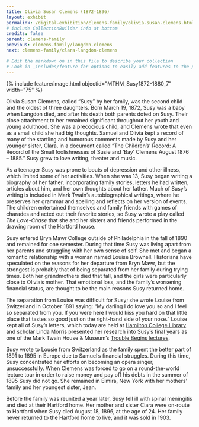 ```yaml
---
title: Olivia Susan Clemens (1872-1896)
layout: exhibit
permalink: /digital-exhibition/clemens-family/olivia-susan-clemens.html
# include CollectionBuilder info at bottom
credits: false
parent: clemens-family
previous: clemens-family/langdon-clemens
next: clemens-family/clara-langdon-clemens

# Edit the markdown on in this file to describe your collection
# Look in _includes/feature for options to easily add features to the page
---
```


{% include feature/image.html objectid="MTHM_Susy1872-1880_7" width="75" %}

Olivia Susan Clemens, called “Susy” by her family, was the second child and the oldest of three daughters. Born March 19, 1872, Susy was a baby when Langdon died, and after his death both parents doted on Susy. Their close attachment to her remained significant throughout her youth and young adulthood. She was a precocious child, and Clemens wrote that even as a small child she had big thoughts. Samuel and Olivia kept a record of many of the startling and humorous comments made by Susy and her younger sister, Clara, in a document called “The Children’s’ Record: A Record of the Small foolishnesses of Susie and ‘Bay’ Clemens August 1876 – 1885.” Susy grew to love writing, theater and music.

As a teenager Susy was prone to bouts of depression and other illness, which limited some of her activities. When she was 13, Susy began writing a biography of her father, incorporating family stories, letters he had written, articles about him, and her own thoughts about her father. Much of Susy’s writing is included in Mark Twain’s autobiographical writings, where he preserves her grammar and spelling and reflects on her version of events. The children entertained themselves and family friends with games of charades and acted out their favorite stories, so Susy wrote a play called _The Love-Chase_ that she and her sisters and friends performed in the drawing room of the Hartford house.

Susy entered Bryn Mawr College outside of Philadelphia in the fall of 1890 and remained for one semester. During that time Susy was living apart from her parents and struggling with her own sense of self. She met and began a romantic relationship with a woman named Louise Brownell. Historians have speculated on the reasons for her departure from Bryn Mawr, but the strongest is probably that of being separated from her family during trying times. Both her grandmothers died that fall, and the girls were particularly close to Olivia’s mother. That emotional loss, and the family’s worsening financial status, are thought to be the main reasons Susy returned home. 

The separation from Louise was difficult for Susy; she wrote Louise from Switzerland in October 1891 saying: “My darling I do love you so and I feel so separated from you. If you were here I would kiss you hard on that little place that tastes so good just on the right-hand side of your nose.” Louise kept all of Susy’s letters, which today are held at <a href="https://litsdigital.hamilton.edu/collections/susy-clemens"> Hamilton College Library</a> and scholar Linda Morris presented her research into Susy’s final years as one of the Mark Twain House & Museum’s <a href="https://www.youtube.com/watch?v=AofyesfvQ2Q&feature=youtu.be/"> Trouble Begins lectures</a>.

 Susy wrote to Lousie from Switzerland as the family spent the better part of 1891 to 1895 in Europe due to Samuel’s financial struggles. During this time, Susy concentrated her efforts on becoming an opera singer, unsuccessfully. When Clemens was forced to go on a round-the-world lecture tour in order to raise money and pay off his debts in the summer of 1895 Susy did not go. She remained in Elmira, New York with her mothers’ family and her youngest sister, Jean.
 
Before the family was reunited a year later, Susy fell ill with spinal meningitis and died at their Hartford home. Her mother and sister Clara were on-route to Hartford when Susy died August 18, 1896, at the age of 24. Her family never returned to the Hartford home to live, and it was sold in 1903. 
